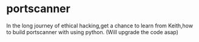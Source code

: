 # portscanner
In the long journey of ethical hacking,get a chance to learn from Keith,how to build portscanner with using python. (Will upgrade the code asap) 
